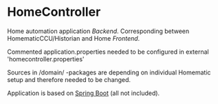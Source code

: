 # HomeController

Home automation application *Backend*.
Corresponding between HomematicCCU/Historian and Home *Frontend*.

Commented application.properties needed to be configured in external 'homecontroller.properties'

Sources in /domain/ -packages are depending on individual Homematic setup and therefore needed to be changed.

Application is based on [Spring Boot](https://spring.io/projects/spring-boot) (all not included).
